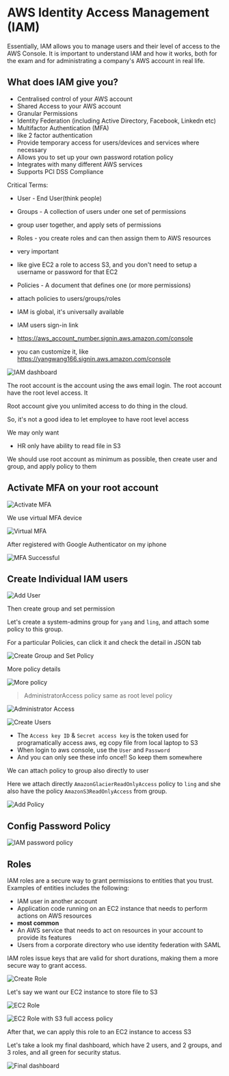 # AWS Identity Access Management (IAM)

Essentially, IAM allows you to manage users and their level of access to the AWS Console. It is important to understand IAM and how it works, both for the exam and for administrating a company's AWS account in real life.

## What does IAM give you?

* Centralised control of your AWS account
* Shared Access to your AWS account
* Granular Permissions
* Identity Federation (including Active Directory, Facebook, Linkedn etc)
* Multifactor Authentication (MFA)
 * like 2 factor authentication
* Provide temporary access for users/devices and services where necessary
* Allows you to set up your own password rotation policy
* Integrates with many different AWS services
* Supports PCI DSS Compliance

Critical Terms:

* User - End User(think people)
* Groups - A collection of users under one set of permissions
 * group user together, and apply sets of permissions
* Roles - you create roles and can then assign them to AWS resources
 * very important
 * like give EC2 a role to access S3, and you don't need to setup a username or password for that EC2
* Policies - A document that defines one (or more permissions)
 * attach policies to users/groups/roles

* IAM is global, it's universally available

* IAM users sign-in link
 * https://aws_account_number.signin.aws.amazon.com/console
 * you can customize it, like https://yangwang166.signin.aws.amazon.com/console

![IAM dashboard](images/aws_iam/iam_dashboard.png)

The root account is the account using the aws email login. The root account have the root level access. It

Root account give you unlimited access to do thing in the cloud.

So, it's not a good idea to let employee to have root level access

We may only want
* HR only have ability to read file in S3

We should use root account as minimum as possible, then create user and group, and apply policy to them

## Activate MFA on your root account

![Activate MFA](images/aws_iam/activate_mfa.png)

We use virtual MFA device

![Virtual MFA](images/aws_iam/virtual_mfa.png)

After registered with Google Authenticator on my iphone

![MFA Successful](images/aws_iam/mfa_ok.png)

## Create Individual IAM users

![Add User](images/aws_iam/add_user.png)

Then create group and set permission

Let's create a system-admins group for `yang` and `ling`, and attach some policy to this group.

For a particular Policies, can click it and check the detail in JSON tab


![Create Group and Set Policy](images/aws_iam/group_policy.png)

More policy details

![More policy](images/aws_iam/more_policy.png)

> AdministratorAccess policy same as root level policy


![Administrator Access](images/aws_iam/admin_access.png)

![Create Users](images/aws_iam/create_users.png)

* The `Access key ID` & `Secret access key` is the token used for programatically access aws, eg copy file from local laptop to S3
* When login to aws console, use the `User` and `Password`
* And you can only see these info once!! So keep them somewhere

We can attach policy to group also directly to user

Here we attach directly `AmazonGlacierReadOnlyAccess` policy to `ling` and she also have the policy `AmazonS3ReadOnlyAccess` from group.

![Add Policy](images/aws_iam/add_policy.png)

## Config Password Policy

![IAM password policy](images/aws_iam/iam_password_policy.png)

## Roles

IAM roles are a secure way to grant permissions to entities that you trust. Examples of entities includes the following:
* IAM user in another account
* Application code running on an EC2 instance that needs to perform actions on AWS resources
 * **most common**
* An AWS service that needs to act on resources in your account to provide its features
* Users from a corporate directory who use identity federation with SAML

IAM roles issue keys that are valid for short durations, making them a more secure way to grant access.

![Create Role](images/aws_iam/create_role.png)

Let's say we want our EC2 instance to store file to S3

![EC2 Role](images/aws_iam/ec2_role.png)

![EC2 Role with S3 full access policy](images/aws_iam/ec2_role_s3.png)

After that, we can apply this role to an EC2 instance to access S3

Let's take a look my final dashboard, which have 2 users, and 2 groups, and 3 roles, and all green for security status.

![Final dashboard](images/aws_iam/final_dashboard.png)
